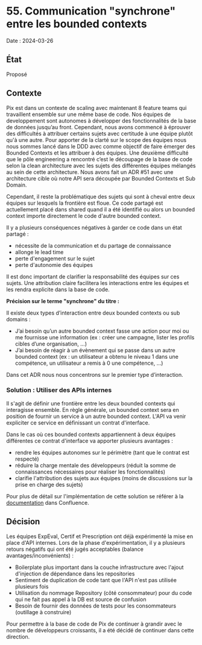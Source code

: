 # 55. Communication "synchrone" entre les bounded contexts 

Date : 2024-03-26

## État

Proposé

## Contexte

Pix est dans un contexte de scaling avec maintenant 8 feature teams qui travaillent ensemble sur une même base de code.
Nos équipes de developpement sont autonomes à développer des fonctionnalités de la base de données jusqu’au front.
Cependant, nous avons commencé à éprouver des difficultés à attribuer certains sujets avec certitude à une équipe plutôt qu'à une autre.
Pour apporter de la clarté sur le scope des équipes nous nous sommes lancé dans le DDD avec comme objectif de faire émerger des Bounded Contexts et les attribuer à des équipes.
Une deuxième difficulté que le pôle engineering a rencontré c’est le découpage de la base de code selon la clean architecture
avec les sujets des différentes équipes mélangés au sein de cette architecture.
Nous avons fait un ADR #51 avec une architecture cible où notre API sera découpée par Bounded Contexts et Sub Domain.

Cependant, il reste la problématique des sujets qui sont à cheval entre deux équipes sur lesquels la frontière est floue.
Ce code partagé est actuellement placé dans shared quand il a été identifié ou alors un bounded context importe directement le code d'autre bounded context.

Il y a plusieurs conséquences négatives à garder ce code dans un état partagé : 
- nécessite de la communication et du partage de connaissance
- allonge le lead time 
- perte d'engagement sur le sujet
- perte d'autonomie des équipes

Il est donc important de clarifier la responsabilité des équipes sur ces sujets.
Une attribution claire facilitera les interactions entre les équipes et les rendra explicite dans la base de code.

**Précision sur le terme "synchrone" du titre :**

Il existe deux types d’interaction entre deux bounded contexts ou sub domains : 
- J’ai besoin qu’un autre bounded context fasse une action pour moi ou me fournisse une information (ex : créer une campagne, lister les profils cibles d’une organisation, …)
- J’ai besoin de réagir à un évènement qui se passe dans un autre bounded context (ex : un utilisateur a obtenu le niveau 1 dans une compétence, un utilisateur a remis à 0 une compétence, …)

Dans cet ADR nous nous concentrons sur le premier type d’interaction.

### Solution : Utiliser des APIs internes

Il s'agit de définir une frontière entre les deux bounded contexts qui interagisse ensemble.
En règle générale, un bounded context sera en position de fournir un service à un autre bounded context.
L'API va venir expliciter ce service en définissant un contrat d'interface.

Dans le cas où ces bounded contexts appartiennent à deux équipes différentes ce contrat d'interface va apporter plusieurs avantages : 
- rendre les équipes autonomes sur le périmètre (tant que le contrat est respecté)
- réduire la charge mentale des développeurs (réduit la somme de connaissances nécessaires pour réaliser les fonctionnalités)
- clarifie l'attribution des sujets aux équipes (moins de discussions sur la prise en charge des sujets)

Pour plus de détail sur l'implémentation de cette solution se référer à la [documentation](https://1024pix.atlassian.net/wiki/spaces/EDTDT/pages/3929735180/Comment+int+ragir+entre+deux+bounded+contexts+ou+des+sous+domain) dans Confluence.

## Décision

Les équipes ExpEval, Certif et Prescription ont déjà expérimenté la mise en place d'API internes.
Lors de la phase d'expérimentation, il y a plusieurs retours négatifs qui ont été jugés acceptables (balance avantages/inconvénients) :
- Boilerplate plus important dans la couche infrastructure avec l'ajout d'injection de dépendance dans les repositories
- Sentiment de duplication de code tant que l'API n'est pas utilisée plusieurs fois
- Utilisation du nommage Repository (côté consommateur) pour du code qui ne fait pas appel à la DB est source de confusion
- Besoin de fournir des données de tests pour les consommateurs (outillage à construire)

Pour permettre à la base de code de Pix de continuer à grandir avec le nombre de développeurs croissants, il a été décidé de continuer dans cette direction.
